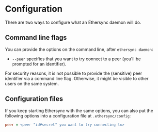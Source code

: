 <!--
SPDX-FileCopyrightText: 2024 blinry <mail@blinry.org>
SPDX-FileCopyrightText: 2024 zormit <nt4u@kpvn.de>

SPDX-License-Identifier: CC-BY-SA-4.0
-->

# Configuration

There are two ways to configure what an Ethersync daemon will do.

## Command line flags

You can provide the options on the command line, after `ethersync daemon`:

- `--peer` specifies that you want to try connect to a peer (you'll be prompted for an identifier).

For security reasons, it is not possible to provide the (sensitive) peer identifier via a command line flag.
Otherwise, it might be visible to other users on the same system.

## Configuration files

If you keep starting Ethersync with the same options, you can also put the following options into a configuration file at `.ethersync/config`:

```ini
peer = <peer "id#secret" you want to try connecting to>
```
